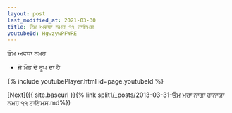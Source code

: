 ```yaml
---
layout: post
last_modified_at: 2021-03-30
title: ਓਮ ਅਵਧਾ ਨਮਹ ੧੧ ਟਾਇਮਸ
youtubeId: HgwzywPFWRE
---
```

 
 
 ਓਮ ਅਵਧਾ ਨਮਹ  
 
 -  ਜੋ ਮੌਤ ਦੇ ਰੂਪ ਦਾ ਹੈ 
 
  
 
  
 
 
 
 
 
 


{% include youtubePlayer.html id=page.youtubeId %}
 
[Next]({{ site.baseurl }}{% link  split1/_posts/2013-03-31-ਓਮ ਮਹਾ ਨਾਗਾ ਹਾਨਾਯਾ ਨਮਹ ੧੧ ਟਾਇਮਸ.md%})
 
